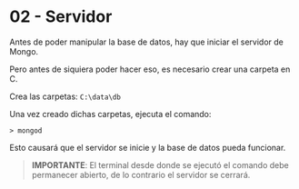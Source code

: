 # 02 - Servidor

Antes de poder manipular la base de datos, hay que iniciar el servidor de Mongo.

Pero antes de siquiera poder hacer eso, es necesario crear una carpeta en C.

Crea las carpetas: `C:\data\db`

Una vez creado dichas carpetas, ejecuta el comando:

```
> mongod
```

Esto causará que el servidor se inicie y la base de datos pueda funcionar.

> **IMPORTANTE**: El terminal desde donde se ejecutó el comando debe permanecer abierto, de lo contrario
el servidor se cerrará.
